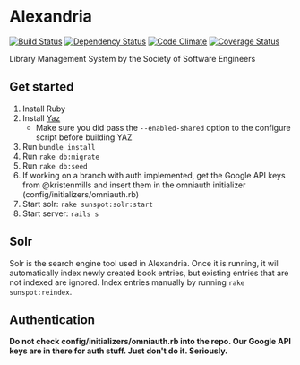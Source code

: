 Alexandria
==========
[![Build Status](https://secure.travis-ci.org/rit-sse/alexandria.png?branch=master)](http://travis-ci.org/rit-sse/alexandria)
[![Dependency Status](https://gemnasium.com/rit-sse/alexandria.png)](https://gemnasium.com/rit-sse/alexandria)
[![Code Climate](https://codeclimate.com/github/rit-sse/alexandria.png)](https://codeclimate.com/github/rit-sse/alexandria)
[![Coverage Status](https://coveralls.io/repos/rit-sse/alexandria/badge.png?branch=master)](https://coveralls.io/r/rit-sse/alexandria?branch=master)

Library Management System by the Society of Software Engineers

Get started
-----------
1. Install Ruby
2. Install [Yaz](http://www.indexdata.dk/yaz/)
	* Make sure you did pass the `--enabled-shared` option to the configure
    script before building YAZ
3. Run `bundle install`
4. Run `rake db:migrate`
5. Run `rake db:seed`
6. If working on a branch with auth implemented, get the Google API keys from @kristenmills and insert them in the omniauth initializer (config/initializers/omniauth.rb)
7. Start solr: `rake sunspot:solr:start`
8. Start server: `rails s`

Solr
----
Solr is the search engine tool used in Alexandria. Once it is running, it will automatically index newly created book entries, but existing entries that are not indexed are ignored. Index entries manually by running `rake sunspot:reindex`.

Authentication
--------------
**Do not check config/initializers/omniauth.rb into the repo. Our Google API keys are in there for auth stuff. Just don't do it. Seriously.**
